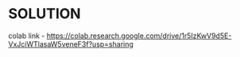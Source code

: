# SOLUTION
colab link - https://colab.research.google.com/drive/1r5IzKwV9d5E-VxJciWTlasaW5veneF3f?usp=sharing
